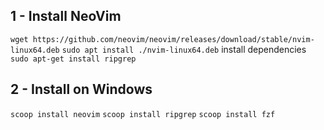 ## 1 - Install NeoVim

`wget https://github.com/neovim/neovim/releases/download/stable/nvim-linux64.deb`
`sudo apt install ./nvim-linux64.deb`
install dependencies
`sudo apt-get install ripgrep`

## 2 - Install on Windows
`scoop install neovim`
`scoop install ripgrep`
`scoop install fzf`